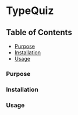 # TypeQuiz

## Table of Contents

* <a href="#purpose"> Purpose </a>
* <a href="#installation">Installation</a>
* <a href="#usage"> Usage </a> 


### <a id="purpose"> Purpose</a>



### <a id="installation"> Installation </a>



### <a id="usage"> Usage </a>
